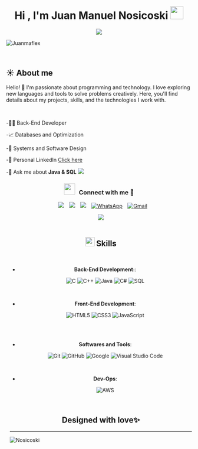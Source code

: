 
<h1 align="center"><b>Hi , I'm Juan Manuel Nosicoski </b><img src="https://media.giphy.com/media/hvRJCLFzcasrR4ia7z/giphy.gif" width="35"></h1>
<!--  -->
<p align="center">
  <a href="https://github.com/DenverCoder1/readme-typing-svg"><img src="https://readme-typing-svg.herokuapp.com?font=Time+New+Roman&color=cyan&size=25&center=true&vCenter=true&width=600&height=100&lines=Nosicoski+Juan+Manuel;++;Software+Developer;Love+to+learn+new+stuffs..<3"></a>
	
</p>
<p align="left"> <img src="https://komarev.com/ghpvc/?username=Nosicoski&label=Profile%20views&color=0e75b6&style=flat" alt="Juanmaflex" /> </p>



<br>



	
## ☀️ **About me**

Hello! 👋 I'm passionate about programming and technology. I love exploring new languages and tools to solve problems creatively. Here, you'll find details about my projects, skills, and the technologies I work with.

<br>

-🧑‍💻 Back-End Developer


-📈 Databases and Optimization

-📝 Systems and Software Design

-🤝 Personal LinkedIn [Click here](https://www.linkedin.com/in/juan-manuel-nosicoski-b26876291/) 

-💬 Ask me about **Java & SQL**
<img src="https://user-images.githubusercontent.com/73097560/115834477-dbab4500-a447-11eb-908a-139a6edaec5c.gif">




<h3 align="center" > <img src="https://media.giphy.com/media/iY8CRBdQXODJSCERIr/giphy.gif" width="30" height="30" style="margin-right: 10px;">Connect with me 🤝 </h3>


<p align="center">

 <div align="center"  class="icons-social" style="margin-left: 10px;">
        <a style="margin-left: 10px;"  target="_blank" href="https://www.linkedin.com/in/juan-manuel-nosicoski-b26876291/">
			<img src="https://img.icons8.com/doodle/40/000000/linkedin--v2.png"></a>
        <a style="margin-left: 10px;" target="_blank" href="https://github.com/Nosicoski">
		<img src="https://img.icons8.com/doodle/40/000000/github--v1.png"></a>
		<a style="margin-left: 10px;" target="_blank" href="https://stackoverflow.com/users/29356165/juanmanuel-nosicoski">
				<img src="https://img.icons8.com/external-tal-revivo-color-tal-revivo/40/000000/external-stack-overflow-is-a-question-and-answer-site-for-professional-logo-color-tal-revivo.png"></a>
<a style="margin-left: 10px;" target="_blank" href="https://wa.me/543512806715">
        <img src="https://img.icons8.com/doodle/40/000000/whatsapp.png" alt="WhatsApp"></a>	  
	  <a style="margin-left: 10px;" target="_blank" href="juanmanosicoski@gmail.com">
        <img src="https://img.icons8.com/doodle/40/000000/gmail-new.png" alt="Gmail"></a>
	

      

</p>


<img src="https://user-images.githubusercontent.com/73097560/115834477-dbab4500-a447-11eb-908a-139a6edaec5c.gif"><br><br>

## <img src="https://media2.giphy.com/media/QssGEmpkyEOhBCb7e1/giphy.gif?cid=ecf05e47a0n3gi1bfqntqmob8g9aid1oyj2wr3ds3mg700bl&rid=giphy.gif" width ="25"><b> Skills</b>
<br>

<p align="center">

- **Back-End Development:**:
    
    ![C](https://img.shields.io/badge/C%20-%232370ED.svg?style=for-the-badge&logo=c&logoColor=white)
    ![C++](https://img.shields.io/badge/C++%20-%2300599C.svg?style=for-the-badge&logo=c%2B%2B&logoColor=white)
    ![Java](https://img.shields.io/badge/Java-%23ED8B00.svg?style=for-the-badge&logo=java&logoColor=white)
    ![C#](https://img.shields.io/badge/C%23-%23239120.svg?style=for-the-badge&logo=c-sharp&logoColor=white)
   ![SQL](https://img.shields.io/badge/SQL-%230066CC.svg?style=for-the-badge&logo=database&logoColor=white)

<br>   
    
- **Front-End Development**:

   ![HTML5](https://img.shields.io/badge/HTML5%20-%23E34F26.svg?style=for-the-badge&logo=html5&logoColor=white)
   ![CSS3](https://img.shields.io/badge/CSS%20-%231572B6.svg?style=for-the-badge&logo=css3&logoColor=white)
   ![JavaScript](https://img.shields.io/badge/JavaScript%20-%23F7DF1E.svg?style=for-the-badge&logo=javascript&logoColor=black)

  

<br>


    
<br>

- **Softwares and Tools**:

    ![Git](https://img.shields.io/badge/git-%23F05033.svg?style=for-the-badge&logo=git&logoColor=white)
    ![GitHub](https://img.shields.io/badge/github-%23121011.svg?style=for-the-badge&logo=github&logoColor=white)
    ![Google](https://img.shields.io/badge/google-%234285F4.svg?style=for-the-badge&logo=google&logoColor=white)
    ![Visual Studio Code](https://img.shields.io/badge/Visual%20Studio%20Code-0078d7.svg?style=for-the-badge&logo=visual-studio-code&logoColor=white)
   
    


<br>

- **Dev-Ops**:


    ![AWS](https://img.shields.io/badge/AWS-%23FF9900.svg?style=for-the-badge&logo=amazon-aws&logoColor=white)
  
<br>










## <b>Designed with love✨</b>



---

  <p><img align="left" src="https://github-readme-stats.vercel.app/api/top-langs?username=Nosicoski&show_icons=true&theme=synthwave&locale=en&layout=compact" alt="Nosicoski" /></p>

